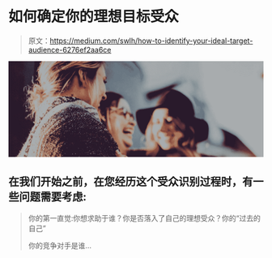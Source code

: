 # 如何确定你的理想目标受众

> 原文：<https://medium.com/swlh/how-to-identify-your-ideal-target-audience-6276ef2aa6ce>

![](img/74baaaa976147da8a99ff6f59c4fbbaa.png)

## 在我们开始之前，在您经历这个受众识别过程时，有一些问题需要考虑:

> 你的第一直觉:你想求助于谁？你是否落入了自己的理想受众？你的“过去的自己”
> 
> 你的竞争对手是谁…